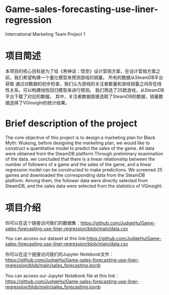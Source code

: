 # Game-sales-forecasting-use-liner-regression
International Marketing Team Project 1

# 项目简述
本项目的核心目标是为了给《黑神话：悟空》设计营销方案，在设计营销方案之前，我们希望构建一个量化模型来预测游戏的销量。
所有的数据从SteamDB平台获取
通过对数据的初步检查，我们认为游戏的关注者数量和游戏销量之间存在线性关系，可以构建线性回归模型来进行预测。
我们筛选了25款游戏，从SteamDB平台下载了对应的数据。
其中，关注者数据直接选取了SteamDB的数据，销量数据选择了VGinsight的统计结果。

# Brief description of the project
The core objective of this project is to design a marketing plan for Black Myth: Wukong, before designing the marketing plan, we would like to construct a quantitative model to predict the sales of the game. All data were obtained from the SteamDB platform Through preliminary examination of the data, we concluded that there is a linear relationship between the number of followers of a game and the sales of the game, and a linear regression model can be constructed to make predictions. We screened 25 games and downloaded the corresponding data from the SteamDB platform. Among them, the follower data were directly selected from SteamDB, and the sales data were selected from the statistics of VGinsight.

# 项目介绍
你可以在这个链接访问我们的数据集：https://github.com/JudgeHu/Game-sales-forecasting-use-liner-regression/blob/main/data.csv

You can access our dataset at this link:https://github.com/JudgeHu/Game-sales-forecasting-use-liner-regression/blob/main/data.csv

你可以在这个链接访问我们的Jupyter Notebook文件：https://github.com/JudgeHu/Game-sales-forecasting-use-liner-regression/blob/main/sales_forecasting.ipynb

You can access our Jupyter Notebook file at this link：https://github.com/JudgeHu/Game-sales-forecasting-use-liner-regression/blob/main/sales_forecasting.ipynb
